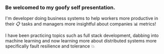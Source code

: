 ### Be welcomed to my goofy self presentation.

I'm developer doing business systems to help workers more productive in their 📋 tasks and managers more insightful about companies 📊 metrics!

I have been practicing topics such as full stack development, dabbing into machine learning and now learning more about distributed systems more
specifically fault resilience and tolerance 💥

<!--
**sleepiejohn/sleepiejohn** is a ✨ _special_ ✨ repository because its `README.md` (this file) appears on your GitHub profile.

Here are some ideas to get you started:

- 🔭 I’m currently working on ...
- 🌱 I’m currently learning ...
- 👯 I’m looking to collaborate on ...
- 🤔 I’m looking for help with ...
- 💬 Ask me about ...
- 📫 How to reach me: ...
- 😄 Pronouns: ...
- ⚡ Fun fact: ...
-->
